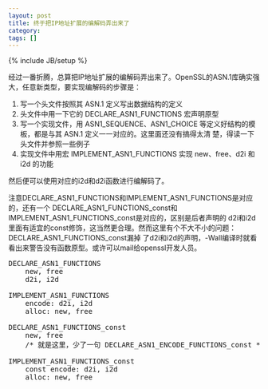 ```yaml
---
layout: post
title: 终于把IP地址扩展的编解码弄出来了
category:
tags: []
---
```

{% include JB/setup %}

<p>
   经过一番折腾，总算把IP地址扩展的编解码弄出来了。OpenSSL的ASN.1库确实强大，任意新类型，要实现编解码的步骤是：
</p>


<ol>
<li>写一个头文件按照其 ASN.1 定义写出数据结构的定义</li>
<li>头文件中用一下它的 DECLARE_ASN1_FUNCTIONS 宏声明原型</li>
<li>写一个实现文件，用 ASN1_SEQUENCE、ASN1_CHOICE 等定义好结构的模板，都是与其 ASN.1 定义一一对应的。这里面还没有搞得太清 楚，得读一下头文件并参照一些例子</li>
<li>实现文件中用宏 IMPLEMENT_ASN1_FUNCTIONS 实现 new、free、d2i 和 i2d 的功能</li>
</ol>



<p>
然后便可以使用对应的i2d和d2i函数进行编解码了。
</p>



<p>
注意DECLARE_ASN1_FUNCTIONS和IMPLEMENT_ASN1_FUNCTIONS是对应的，还有一个 DECLARE_ASN1_FUNCTIONS_const和IMPLEMENT_ASN1_FUNCTIONS_const是对应的，区别是后者声明的 d2i和i2d里面有适宜的const修饰，这当然更合理。然而这里有个不大不小的问题：DECLARE_ASN1_FUNCTIONS_const漏掉 了d2i和i2d的声明，-Wall编译时就看看出来警告没有函数原型。或许可以mail给openssl开发人员。
</p>



<pre>
DECLARE_ASN1_FUNCTIONS
    new, free
    d2i, i2d

IMPLEMENT_ASN1_FUNCTIONS
    encode: d2i, i2d
    alloc: new, free

DECLARE_ASN1_FUNCTIONS_const
    new, free
    /* 就是这里，少了一句 DECLARE_ASN1_ENCODE_FUNCTIONS_const */

IMPLEMENT_ASN1_FUNCTIONS_const
    const encode: d2i, i2d
    alloc: new, free
</pre>
